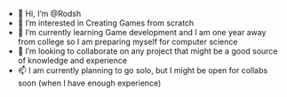 - 👋 Hi, I’m @Rodsh
- 👀 I’m interested in Creating Games from scratch 
- 🌱 I’m currently learning Game development and I am one year away from college so I am preparing myself for computer science
- 💞️ I’m looking to collaborate on any project that might be a good source of knowledge and experience 
- 📫 I am currently planning to go solo, but I might be open for collabs soon (when I have enough experience)

<!---
Rodsh/Rodsh is a ✨ special ✨ repository because its `README.md` (this file) appears on your GitHub profile.
You can click the Preview link to take a look at your changes.
--->
